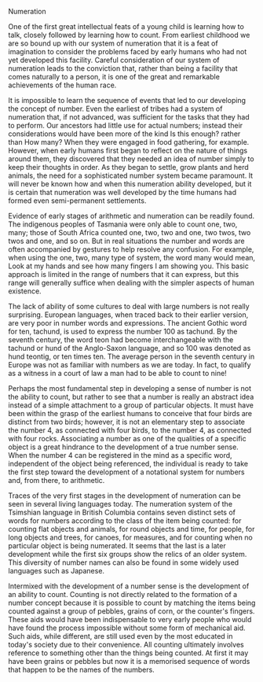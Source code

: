 Numeration


One of the first great intellectual feats of a young child is learning how to talk, closely followed by learning how to count. From earliest childhood we are so bound up with our system of numeration that it is a feat of imagination to consider the problems faced by early humans who had not yet developed this facility. Careful consideration of our system of numeration leads to the conviction that, rather than being a facility that comes naturally to a person, it is one of the great and remarkable achievements of the human race.

It is impossible to learn the sequence of events that led to our developing the concept of number. Even the earliest of tribes had a system of numeration that, if not advanced, was sufficient for the tasks that they had to perform. Our ancestors had little use for actual numbers; instead their considerations would have been more of the kind Is this enough? rather than How many? When they were engaged in food gathering, for example. However, when early humans first began to reflect on the nature of things around them, they discovered that they needed an idea of number simply to keep their thoughts in order. As they began to settle, grow plants and herd animals, the need for a sophisticated number system became paramount. It will never be known how and when this numeration ability developed, but it is certain that numeration was well developed by the time humans had formed even semi-permanent settlements.

Evidence of early stages of arithmetic and numeration can be readily found. The indigenous peoples of Tasmania were only able to count one, two, many; those of South Africa counted one, two, two and one, two twos, two twos and one, and so on. But in real situations the number and words are often accompanied by gestures to help resolve any confusion. For example, when using the one, two, many type of system, the word many would mean, Look at my hands and see how many fingers I am showing you. This basic approach is limited in the range of numbers that it can express, but this range will generally suffice when dealing with the simpler aspects of human existence.

The lack of ability of some cultures to deal with large numbers is not really surprising. European languages, when traced back to their earlier version, are very poor in number words and expressions. The ancient Gothic word for ten, tachund, is used to express the number 100 as tachund. By the seventh century, the word teon had become interchangeable with the tachund or hund of the Anglo-Saxon language, and so 100 was denoted as hund teontig, or ten times ten. The average person in the seventh century in Europe was not as familiar with numbers as we are today. In fact, to qualify as a witness in a court of law a man had to be able to count to nine!

Perhaps the most fundamental step in developing a sense of number is not the ability to count, but rather to see that a number is really an abstract idea instead of a simple attachment to a group of particular objects. It must have been within the grasp of the earliest humans to conceive that four birds are distinct from two birds; however, it is not an elementary step to associate the number 4, as connected with four birds, to the number 4, as connected with four rocks. Associating a number as one of the qualities of a specific object is a great hindrance to the development of a true number sense. When the number 4 can be registered in the mind as a specific word, independent of the object being referenced, the individual is ready to take the first step toward the development of a notational system for numbers and, from there, to arithmetic.

Traces of the very first stages in the development of numeration can be seen in several living languages today. The numeration system of the Tsimshian language in British Columbia contains seven distinct sets of words for numbers according to the class of the item being counted: for counting flat objects and animals, for round objects and time, for people, for long objects and trees, for canoes, for measures, and for counting when no particular object is being numerated. It seems that the last is a later development while the first six groups show the relics of an older system. This diversity of number names can also be found in some widely used languages such as Japanese.

Intermixed with the development of a number sense is the development of an ability to count. Counting is not directly related to the formation of a number concept because it is possible to count by matching the items being counted against a group of pebbles, grains of corn, or the counter's fingers. These aids would have been indispensable to very early people who would have found the process impossible without some form of mechanical aid. Such aids, while different, are still used even by the most educated in today's society due to their convenience. All counting ultimately involves reference to something other than the things being counted. At first it may have been grains or pebbles but now it is a memorised sequence of words that happen to be the names of the numbers.